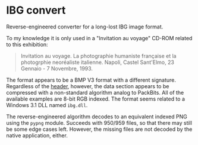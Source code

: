 # IBG convert

Reverse-engineered converter for a long-lost IBG image format. 

To my knowledge it is only used in a "Invitation au voyage" CD-ROM
related to this exhibition:

> Invitation au voyage. La photographie humaniste française et la
> photogrphie neoréaliste italienne. Napoli, Castel Sant'Elmo, 23
> Gennaio - 7 Novembre, 1993.

The format appears to be a BMP V3 format with a different signature. 
Regardless of the [header](https://docs.microsoft.com/it-it/windows/win32/api/wingdi/ns-wingdi-bitmapinfo),
however, the data section appears to be
compressed with a non-standard algorithm analog to PackBits.
All of the available examples are 8-bit RGB indexed.
The format seems related to a Windows 3.1 DLL named `ibg.dll`. 

The reverse-engineered algorithm decodes to an equivalent indexed PNG
using the `pypng` module. Succeeds with 950/959 files, so that there
may still be some edge cases left. However, the missing files are not decoded
by the native application, either.

